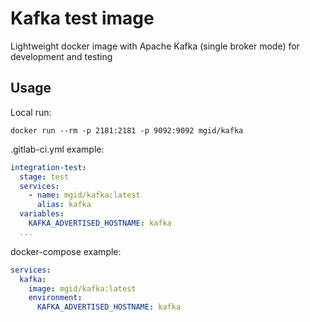 # Kafka test image
Lightweight docker image with Apache Kafka (single broker mode) for development and testing

## Usage

Local run:
```shell
docker run --rm -p 2181:2181 -p 9092:9092 mgid/kafka
```

.gitlab-ci.yml example:
```yaml
integration-test:
  stage: test
  services:
    - name: mgid/kafka:latest
      alias: kafka
  variables:
    KAFKA_ADVERTISED_HOSTNAME: kafka
  ...
```

docker-compose example:
```yaml
services:
  kafka:
    image: mgid/kafka:latest
    environment:
      KAFKA_ADVERTISED_HOSTNAME: kafka
```
